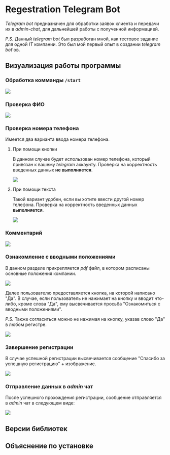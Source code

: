 # Regestration Telegram Bot

*Telegram bot* предназначен для обработки заявок клиента и передачи их в *admin-chat*, для дальнейшей работы с полученной информацией.

*P.S.*
    Данный *telegram bot* был разработан мной, как тестовое задание для одной *IT* компании. Это был мой первый опыт в создании *telegram bot*'ов.

## Визуализация работы программы

### Обработка комманды ```/start```
![](files\1.png)

### Проверка ФИО
![](files\2.png)

### Проверка номера телефона

Имеется два варианта ввода номера телефона.
1. При помощи кнопки
   
   В данном случае будет использован номер телефона, который привязан к вашему *telegram* аккаунту. Проверка на корректность введенных данных **не выполняется**.

    ![](files\3.png)
2. При помощи текста
   
   Такой вариант удобен, если вы хотите ввести другой номер телефона. Проверка на корректность введенных данных **выполняется**.

    ![](files\4.png)

### Комментарий
![](files\5.png)

### Ознакомление с вводными положениями

В данном разделе прикрепляется *pdf* файл, в котором расписаны основные положения компании.

![](files\6.png)

Далее пользователю предоставляется кнопка, на которой написано "Да". В случае, если пользователь не нажимает на кнопку и вводит что-либо, кроме слова "Да", ему высвечивается просьба "Ознакомиться с вводными положениями".

*P.S.* Также согласиться можно не нажимая на кнопку, указав слово "Да" в любом регистре.

![](files\7.png)

### Завершение регистрации

В случае успешной регистрации высвечивается сообщение "Спасибо за успешную регистрацию" + изображение.

![](files\8.png)

### Отправление данных в *admin* чат

После успешного прохождения регистрации, сообщение отправляется в *admin* чат в следующем виде:

![](files\9.png)


## Версии библиотек




## Объяснение по установке


